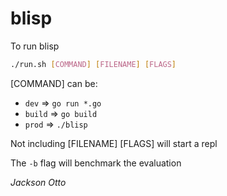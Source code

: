 # blisp

To run blisp

```sh
./run.sh [COMMAND] [FILENAME] [FLAGS]
```

[COMMAND] can be:
- `dev` => `go run *.go`
- `build` => `go build`
- `prod` => `./blisp`

Not including [FILENAME] [FLAGS] will start a repl

The `-b` flag will benchmark the evaluation

_Jackson Otto_
